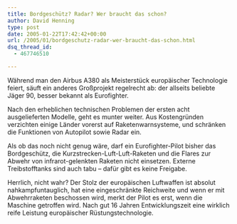 ```yaml
---
title: Bordgeschütz? Radar? Wer braucht das schon?
author: David Henning
type: post
date: 2005-01-22T17:42:42+00:00
url: /2005/01/bordgeschutz-radar-wer-braucht-das-schon.html
dsq_thread_id:
  - 467746510

---
```

Während man den Airbus A380 als Meisterstück europäischer Technologie feiert, säuft ein anderes Großprojekt regelrecht ab: der allseits beliebte Jäger 90, besser bekannt als Eurofighter.
  
Nach den erheblichen technischen Problemen der ersten acht ausgelieferten Modelle, geht es munter weiter. Aus Kostengründen verzichten einige Länder vorerst auf Raketenwarnsysteme, und schränken die Funktionen von Autopilot sowie Radar ein.
  
Als ob das noch nicht genug wäre, darf ein Eurofighter-Pilot bisher das Bordgeschütz, die Kurzstrecken-Luft-Luft-Raketen und die Flares zur Abwehr von infrarot-gelenkten Raketen nicht einsetzen. Externe Treibstofftanks sind auch tabu &#8211; dafür gibt es keine Freigabe.

Herrlich, nicht wahr? Der Stolz der europäischen Luftwaffen ist absolut nahkampfuntauglich, hat eine eingeschränkte Reichweite und wenn er mit Abwehrraketen beschossen wird, merkt der Pilot es erst, wenn die Maschine getroffen wird. Nach gut 16 Jahren Entwicklungszeit eine wirklich reife Leistung europäischer Rüstungstechnologie.